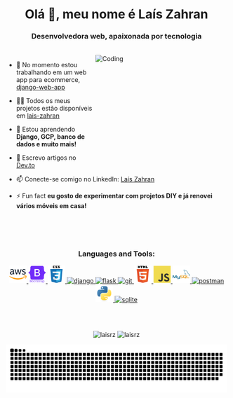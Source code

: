 <h1 align="center">Olá 👋, meu nome é Laís Zahran</h1>
<h3 align="center">Desenvolvedora web, apaixonada por tecnologia</h3>
<br>
<img align="right" alt="Coding" width="300" height="230" src="https://github.com/laisrz/laisrz/assets/107775711/b9e62f90-0d66-47b8-86f1-94ca3219bca4">


- 🔭 No momento estou trabalhando em um web app para ecommerce, [django-web-app](https://github.com/laisrz/django-web-app)

- 👨‍💻 Todos os meus projetos estão disponíveis em [lais-zahran](https://github.com/laisrz?tab=repositories)

- 🌱 Estou aprendendo **Django, GCP, banco de dados e muito mais!**
  
- 📝 Escrevo artigos no [Dev.to](https://dev.to/laisrz)

- 📫 Conecte-se comigo no LinkedIn: [Laís Zahran](https://www.linkedin.com/in/laisrz/)

- ⚡ Fun fact **eu gosto de experimentar com projetos DIY e já renovei vários móveis em casa!**
<br><br><br><br><br>


<h3 align="center">Languages and Tools:</h3>
<p align="center"> <a href="https://aws.amazon.com" target="_blank" rel="noreferrer"> <img src="https://raw.githubusercontent.com/devicons/devicon/master/icons/amazonwebservices/amazonwebservices-original-wordmark.svg" alt="aws" width="40" height="40"/> </a> <a href="https://getbootstrap.com" target="_blank" rel="noreferrer"> <img src="https://raw.githubusercontent.com/devicons/devicon/master/icons/bootstrap/bootstrap-plain-wordmark.svg" alt="bootstrap" width="40" height="40"/> </a> <a href="https://www.w3schools.com/css/" target="_blank" rel="noreferrer"> <img src="https://raw.githubusercontent.com/devicons/devicon/master/icons/css3/css3-original-wordmark.svg" alt="css3" width="40" height="40"/> </a> <a href="https://www.djangoproject.com/" target="_blank" rel="noreferrer"> <img src="https://cdn.worldvectorlogo.com/logos/django.svg" alt="django" width="40" height="40"/> </a> <a href="https://flask.palletsprojects.com/" target="_blank" rel="noreferrer"> <img src="https://www.vectorlogo.zone/logos/pocoo_flask/pocoo_flask-icon.svg" alt="flask" width="40" height="40"/> </a> <a href="https://git-scm.com/" target="_blank" rel="noreferrer"> <img src="https://www.vectorlogo.zone/logos/git-scm/git-scm-icon.svg" alt="git" width="40" height="40"/> </a> <a href="https://www.w3.org/html/" target="_blank" rel="noreferrer"> <img src="https://raw.githubusercontent.com/devicons/devicon/master/icons/html5/html5-original-wordmark.svg" alt="html5" width="40" height="40"/> </a> <a href="https://developer.mozilla.org/en-US/docs/Web/JavaScript" target="_blank" rel="noreferrer"> <img src="https://raw.githubusercontent.com/devicons/devicon/master/icons/javascript/javascript-original.svg" alt="javascript" width="40" height="40"/> </a> <a href="https://www.mysql.com/" target="_blank" rel="noreferrer"> <img src="https://raw.githubusercontent.com/devicons/devicon/master/icons/mysql/mysql-original-wordmark.svg" alt="mysql" width="40" height="40"/> </a> <a href="https://postman.com" target="_blank" rel="noreferrer"> <img src="https://www.vectorlogo.zone/logos/getpostman/getpostman-icon.svg" alt="postman" width="40" height="40"/> </a> <a href="https://www.python.org" target="_blank" rel="noreferrer"> <img src="https://raw.githubusercontent.com/devicons/devicon/master/icons/python/python-original.svg" alt="python" width="40" height="40"/> </a> <a href="https://www.sqlite.org/" target="_blank" rel="noreferrer"> <img src="https://www.vectorlogo.zone/logos/sqlite/sqlite-icon.svg" alt="sqlite" width="40" height="40"/> </a> </p>

<br><br>


<p align="center">
  <img height=175 align="center" src="https://github-readme-stats.vercel.app/api/top-langs?username=laisrz&show_icons=true&locale=en&layout=compact" alt="laisrz">

  <img height=175 align="center" src="https://github-readme-stats.vercel.app/api?username=laisrz&show_icons=true&locale=en" alt="laisrz" >
</p>


![Snake animation](https://raw.githubusercontent.com/laisrz/laisrz/output/github-contribution-grid-snake-dark.svg)




